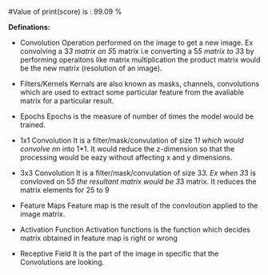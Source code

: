 
#Value of print(score) is : 99.09 %

**Definations:**

* Convolution
Operation performed on the image to get a new image. Ex convolving a 3*3 matrix on 5*5 matrix i.e converting a 5*5 matrix to 3*3 by performing operaitons like matrix multiplication the product matrix would be the new matrix (resolution of an image).

* Filters/Kernels
Kernals are also known as masks, channels, convolutions which are used to extract some particular feature from the avaliable matrix for a particular result. 

* Epochs
Epochs is the measure of number of times the model would be trained.

* 1x1 Convolution
It is a filter/mask/convulation of size 1*1 which would convolve n*n into 1*1. It would reduce the z-dimension so that the processing would be eazy without affecting x and y dimensions.

* 3x3 Convolution
It is a filter/mask/convulation of size 3*3. Ex when 3*3 is convloved on 5*5 the resultant matrix would be 3*3 matrix. It reduces the matrix elements for 25 to 9

* Feature Maps
Feature map is the result of the convloution applied to the image matrix.

* Activation Function
Activation functions is the function which decides matrix obtained in feature map is right or wrong

* Receptive Field
It is the part of the image in specific that the Convolutions are looking.

